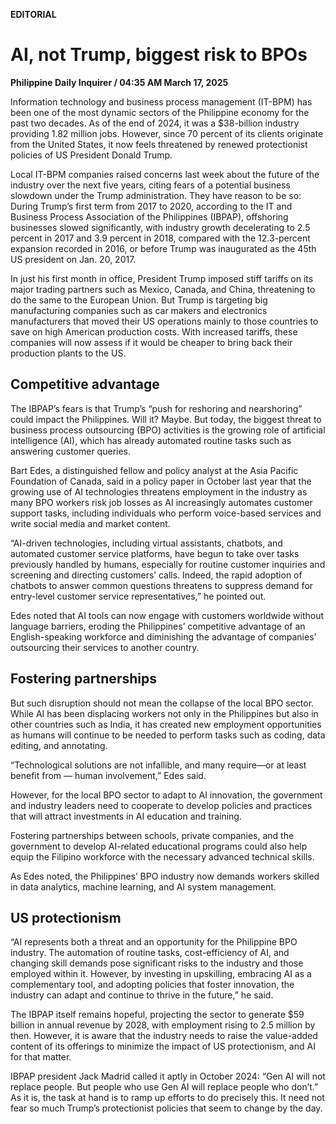 **EDITORIAL**

# AI, not Trump, biggest risk to BPOs

****Philippine Daily Inquirer / 04:35 AM March 17, 2025****

Information technology and business process management (IT-BPM) has been one of the most dynamic sectors of the Philippine economy for the past two decades. As of the end of 2024, it was a $38-billion industry providing 1.82 million jobs. However, since 70 percent of its clients originate from the United States, it now feels threatened by renewed protectionist policies of US President Donald Trump.

Local IT-BPM companies raised concerns last week about the future of the industry over the next five years, citing fears of a potential business slowdown under the Trump administration. They have reason to be so: During Trump’s first term from 2017 to 2020, according to the IT and Business Process Association of the Philippines (IBPAP), offshoring businesses slowed significantly, with industry growth decelerating to 2.5 percent in 2017 and 3.9 percent in 2018, compared with the 12.3-percent expansion recorded in 2016, or before Trump was inaugurated as the 45th US president on Jan. 20, 2017.

In just his first month in office, President Trump imposed stiff tariffs on its major trading partners such as Mexico, Canada, and China, threatening to do the same to the European Union. But Trump is targeting big manufacturing companies such as car makers and electronics manufacturers that moved their US operations mainly to those countries to save on high American production costs. With increased tariffs, these companies will now assess if it would be cheaper to bring back their production plants to the US.

## Competitive advantage

The IBPAP’s fears is that Trump’s “push for reshoring and nearshoring” could impact the Philippines. Will it? Maybe. But today, the biggest threat to business process outsourcing (BPO) activities is the growing role of artificial intelligence (AI), which has already automated routine tasks such as answering customer queries.

Bart Edes, a distinguished fellow and policy analyst at the Asia Pacific Foundation of Canada, said in a policy paper in October last year that the growing use of AI technologies threatens employment in the industry as many BPO workers risk job losses as AI increasingly automates customer support tasks, including individuals who perform voice-based services and write social media and market content.

“AI-driven technologies, including virtual assistants, chatbots, and automated customer service platforms, have begun to take over tasks previously handled by humans, especially for routine customer inquiries and screening and directing customers’ calls. Indeed, the rapid adoption of chatbots to answer common questions threatens to suppress demand for entry-level customer service representatives,” he pointed out. 

Edes noted that AI tools can now engage with customers worldwide without language barriers, eroding the Philippines’ competitive advantage of an English-speaking workforce and diminishing the advantage of companies’ outsourcing their services to another country.

## Fostering partnerships

But such disruption should not mean the collapse of the local BPO sector. While AI has been displacing workers not only in the Philippines but also in other countries such as India, it has created new employment opportunities as humans will continue to be needed to perform tasks such as coding, data editing, and annotating. 

“Technological solutions are not infallible, and many require—or at least benefit from — human involvement,” Edes said.

However, for the local BPO sector to adapt to AI innovation, the government and industry leaders need to cooperate to develop policies and practices that will attract investments in AI education and training. 

Fostering partnerships between schools, private companies, and the government to develop AI-related educational programs could also help equip the Filipino workforce with the necessary advanced technical skills.

As Edes noted, the Philippines’ BPO industry now demands workers skilled in data analytics, machine learning, and AI system management.

## US protectionism

“AI represents both a threat and an opportunity for the Philippine BPO industry. The automation of routine tasks, cost-efficiency of AI, and changing skill demands pose significant risks to the industry and those employed within it. However, by investing in upskilling, embracing AI as a complementary tool, and adopting policies that foster innovation, the industry can adapt and continue to thrive in the future,” he said.

The IBPAP itself remains hopeful, projecting the sector to generate $59 billion in annual revenue by 2028, with employment rising to 2.5 million by then. However, it is aware that the industry needs to raise the value-added content of its offerings to minimize the impact of US protectionism, and AI for that matter.

 IBPAP president Jack Madrid called it aptly in October 2024: “Gen AI will not replace people. But people who use Gen AI will replace people who don’t.” As it is, the task at hand is to ramp up efforts to do precisely this. It need not fear so much Trump’s protectionist policies that seem to change by the day.